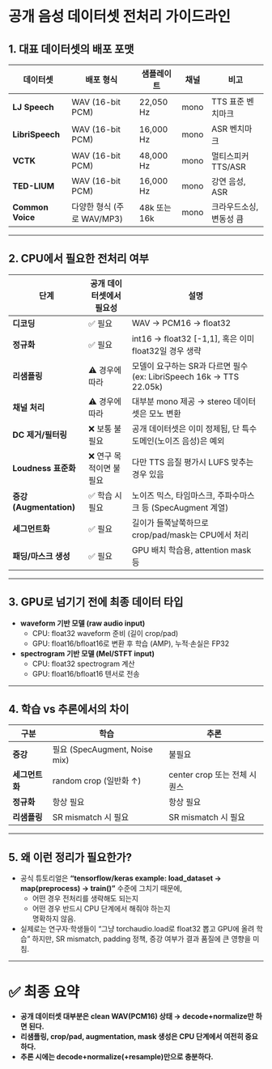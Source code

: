 # 공개 음성 데이터셋 전처리 가이드라인

## 1. 대표 데이터셋의 배포 포맷
| 데이터셋 | 배포 형식 | 샘플레이트 | 채널 | 비고 |
|----------|-----------|-------------|------|------|
| **LJ Speech** | WAV (16-bit PCM) | 22,050 Hz | mono | TTS 표준 벤치마크 |
| **LibriSpeech** | WAV (16-bit PCM) | 16,000 Hz | mono | ASR 벤치마크 |
| **VCTK** | WAV (16-bit PCM) | 48,000 Hz | mono | 멀티스피커 TTS/ASR |
| **TED-LIUM** | WAV (16-bit PCM) | 16,000 Hz | mono | 강연 음성, ASR |
| **Common Voice** | 다양한 형식 (주로 WAV/MP3) | 48k 또는 16k | mono | 크라우드소싱, 변동성 큼 |

---

## 2. CPU에서 필요한 전처리 여부
| 단계 | 공개 데이터셋에서 필요성 | 설명 |
|------|------------------------|------|
| **디코딩** | ✅ 필요 | WAV → PCM16 → float32 |
| **정규화** | ✅ 필요 | int16 → float32 [-1,1], 혹은 이미 float32일 경우 생략 |
| **리샘플링** | ⚠️ 경우에 따라 | 모델이 요구하는 SR과 다르면 필수 (ex: LibriSpeech 16k → TTS 22.05k) |
| **채널 처리** | ⚠️ 경우에 따라 | 대부분 mono 제공 → stereo 데이터셋은 모노 변환 |
| **DC 제거/필터링** | ❌ 보통 불필요 | 공개 데이터셋은 이미 정제됨, 단 특수 도메인(노이즈 음성)은 예외 |
| **Loudness 표준화** | ❌ 연구 목적이면 불필요 | 다만 TTS 음질 평가시 LUFS 맞추는 경우 있음 |
| **증강(Augmentation)** | ✅ 학습 시 필요 | 노이즈 믹스, 타임마스크, 주파수마스크 등 (SpecAugment 계열) |
| **세그먼트화** | ✅ 필요 | 길이가 들쭉날쭉하므로 crop/pad/mask는 CPU에서 처리 |
| **패딩/마스크 생성** | ✅ 필요 | GPU 배치 학습용, attention mask 등 |

---

## 3. GPU로 넘기기 전에 최종 데이터 타입
- **waveform 기반 모델 (raw audio input)**  
  - CPU: float32 waveform 준비 (길이 crop/pad)  
  - GPU: float16/bfloat16로 변환 후 학습 (AMP), 누적·손실은 FP32  
- **spectrogram 기반 모델 (Mel/STFT input)**  
  - CPU: float32 spectrogram 계산  
  - GPU: float16/bfloat16 텐서로 전송  

---

## 4. 학습 vs 추론에서의 차이
| 구분 | 학습 | 추론 |
|------|------|------|
| **증강** | 필요 (SpecAugment, Noise mix) | 불필요 |
| **세그먼트화** | random crop (일반화 ↑) | center crop 또는 전체 시퀀스 |
| **정규화** | 항상 필요 | 항상 필요 |
| **리샘플링** | SR mismatch 시 필요 | SR mismatch 시 필요 |

---

## 5. 왜 이런 정리가 필요한가?
- 공식 튜토리얼은 **“tensorflow/keras example: load_dataset → map(preprocess) → train()”** 수준에 그치기 때문에,  
  - 어떤 경우 전처리를 생략해도 되는지  
  - 어떤 경우 반드시 CPU 단계에서 해줘야 하는지  
  명확하지 않음.
- 실제로는 연구자·학생들이 “그냥 torchaudio.load로 float32 뽑고 GPU에 올려 학습” 하지만, SR mismatch, padding 정책, 증강 여부가 결과 품질에 큰 영향을 미침.

---

# ✅ 최종 요약
- **공개 데이터셋 대부분은 clean WAV(PCM16) 상태 → decode+normalize만 하면 된다.**  
- **리샘플링, crop/pad, augmentation, mask 생성은 CPU 단계에서 여전히 중요하다.**  
- **추론 시에는 decode+normalize(+resample)만으로 충분하다.**
